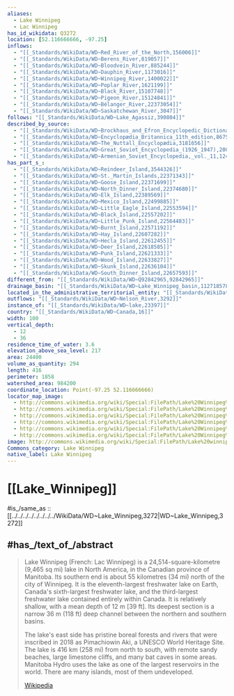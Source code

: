 ```yaml
---
aliases:
  - Lake Winnipeg
  - Lac Winnipeg
has_id_wikidata: Q3272
location: [52.116666666, -97.25]
inflows:
  - "[[_Standards/WikiData/WD~Red_River_of_the_North,156006]]"
  - "[[_Standards/WikiData/WD~Berens_River,819057]]"
  - "[[_Standards/WikiData/WD~Bloodvein_River,885244]]"
  - "[[_Standards/WikiData/WD~Dauphin_River,1173016]]"
  - "[[_Standards/WikiData/WD~Winnipeg_River,1400022]]"
  - "[[_Standards/WikiData/WD~Poplar_River,1621199]]"
  - "[[_Standards/WikiData/WD~Black_River,15107748]]"
  - "[[_Standards/WikiData/WD~Pigeon_River,15124841]]"
  - "[[_Standards/WikiData/WD~Bélanger_River,22373054]]"
  - "[[_Standards/WikiData/WD~Saskatchewan_River,3047]]"
follows: "[[_Standards/WikiData/WD~Lake_Agassiz,390804]]"
described_by_source:
  - "[[_Standards/WikiData/WD~Brockhaus_and_Efron_Encyclopedic_Dictionary,602358]]"
  - "[[_Standards/WikiData/WD~Encyclopædia_Britannica_11th_edition,867541]]"
  - "[[_Standards/WikiData/WD~The_Nuttall_Encyclopædia,3181656]]"
  - "[[_Standards/WikiData/WD~Great_Soviet_Encyclopedia_(1926_1947),20078554]]"
  - "[[_Standards/WikiData/WD~Armenian_Soviet_Encyclopedia,_vol._11,124355862]]"
has_part_s_:
  - "[[_Standards/WikiData/WD~Reindeer_Island,3544326]]"
  - "[[_Standards/WikiData/WD~St._Martin_Islands,22371343]]"
  - "[[_Standards/WikiData/WD~Goose_Island,22371699]]"
  - "[[_Standards/WikiData/WD~North_Dinner_Island,22374680]]"
  - "[[_Standards/WikiData/WD~Elk_Island,22389569]]"
  - "[[_Standards/WikiData/WD~Mexico_Island,22499885]]"
  - "[[_Standards/WikiData/WD~Little_Eagle_Island,22553594]]"
  - "[[_Standards/WikiData/WD~Black_Island,22557202]]"
  - "[[_Standards/WikiData/WD~Little_Punk_Island,22564483]]"
  - "[[_Standards/WikiData/WD~Burnt_Island,22571192]]"
  - "[[_Standards/WikiData/WD~Hay_Island,22607282]]"
  - "[[_Standards/WikiData/WD~Hecla_Island,22612455]]"
  - "[[_Standards/WikiData/WD~Deer_Island,22618585]]"
  - "[[_Standards/WikiData/WD~Punk_Island,22621333]]"
  - "[[_Standards/WikiData/WD~Wood_Island,22633827]]"
  - "[[_Standards/WikiData/WD~Skunk_Island,22636104]]"
  - "[[_Standards/WikiData/WD~South_Dinner_Island,22657593]]"
different_from: "[[_Standards/WikiData/WD~Q92842965,92842965]]"
drainage_basin: "[[_Standards/WikiData/WD~Lake_Winnipeg_basin,112718578]]"
located_in_the_administrative_territorial_entity: "[[_Standards/WikiData/WD~Manitoba,1948]]"
outflows: "[[_Standards/WikiData/WD~Nelson_River,3292]]"
instance_of: "[[_Standards/WikiData/WD~lake,23397]]"
country: "[[_Standards/WikiData/WD~Canada,16]]"
width: 100
vertical_depth:
  - 12
  - 36
residence_time_of_water: 3.6
elevation_above_sea_level: 217
area: 24400
volume_as_quantity: 294
length: 416
perimeter: 1858
watershed_area: 984200
coordinate_location: Point(-97.25 52.116666666)
locator_map_image:
  - http://commons.wikimedia.org/wiki/Special:FilePath/Lake%20Winnipeg%20map%20FR.png
  - http://commons.wikimedia.org/wiki/Special:FilePath/Lake%20Winnipeg%20map%20DE.png
  - http://commons.wikimedia.org/wiki/Special:FilePath/Lake%20Winnipeg%20map%20ES.png
  - http://commons.wikimedia.org/wiki/Special:FilePath/Lake%20Winnipeg%20map%20IT.png
  - http://commons.wikimedia.org/wiki/Special:FilePath/Lake%20Winnipeg%20map%20NL.png
  - http://commons.wikimedia.org/wiki/Special:FilePath/Lake%20Winnipeg%20map%20PL.png
image: http://commons.wikimedia.org/wiki/Special:FilePath/Lake%20winnipeg%20in%20july.jpg
Commons_category: Lake Winnipeg
native_label: Lake Winnipeg
---
```


# [[Lake_Winnipeg]] 

#is_/same_as :: [[../../../../../../../../WikiData/WD~Lake_Winnipeg,3272|WD~Lake_Winnipeg,3272]] 
## #has_/text_of_/abstract 

> Lake Winnipeg (French: Lac Winnipeg) is a 24,514-square-kilometre (9,465 sq mi) lake in North America, in the Canadian province of Manitoba. Its southern end is about 55 kilometres (34 mi) north of the city of Winnipeg. It is the eleventh-largest freshwater lake on Earth, Canada's sixth-largest freshwater lake, and the third-largest freshwater lake contained entirely within Canada. It is relatively shallow, with a mean depth of 12 m [39 ft]. Its deepest section is a narrow 36 m (118 ft) deep channel between the northern and southern basins.
>
> The lake's east side has pristine boreal forests and rivers that were inscribed in 2018 as Pimachiowin Aki, a UNESCO World Heritage Site. The lake is 416 km (258 mi) from north to south, with remote sandy beaches, large limestone cliffs, and many bat caves in some areas. Manitoba Hydro uses the lake as one of the largest reservoirs in the world. There are many islands, most of them undeveloped.
>
> [Wikipedia](https://en.wikipedia.org/wiki/Lake%20Winnipeg) 

